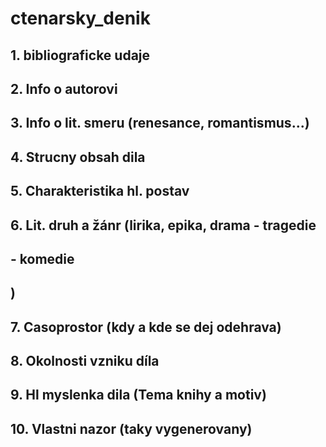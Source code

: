 # ctenarsky_denik
 
## 1. bibliograficke udaje
## 2. Info o autorovi
## 3. Info o lit. smeru (renesance, romantismus...)
## 4. Strucny obsah dila
## 5. Charakteristika hl. postav
## 6. Lit. druh a žánr (lirika, epika, drama - tragedie
##                                           - komedie
##                                           )
## 7. Casoprostor (kdy a kde se dej odehrava)
## 8. Okolnosti vzniku díla
## 9. Hl myslenka dila (Tema knihy a motiv)
## 10. Vlastni nazor (taky vygenerovany)